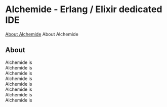 # Alchemide - Erlang / Elixir dedicated IDE

[About Alchemide](#About) About Alchemide

## About 
Alchemide is   
Alchemide is   
Alchemide is   
Alchemide is   
Alchemide is   
Alchemide is   
Alchemide is   
Alchemide is   
